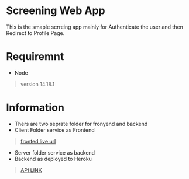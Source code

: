 # Screening Web App
This is the smaple scrreing app mainly for Authenticate the user and then Redirect to Profile Page.

# Requiremnt 
* Node
 > version 14.18.1


# Information

- Thers are two seprate folder for fronyend and backend 
- Client Folder service as Frontend
> [fronted live url](https://the-awesome-saifishaddil-site.netlify.app/)

- Server folder service as backend
- Backend as deployed to Heroku
> [API LINK](https://profilersapp.herokuapp.com/api) 







